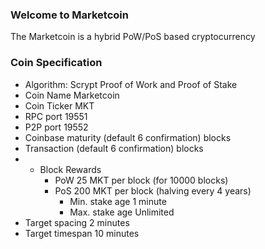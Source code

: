 ### Welcome to Marketcoin 

The Marketcoin is a hybrid PoW/PoS based cryptocurrency

### Coin Specification
* Algorithm: Scrypt Proof of Work and Proof of Stake
* Coin Name    Marketcoin
* Coin Ticker  MKT
* RPC port	19551
* P2P port	19552
* Coinbase maturity (default 6 confirmation) blocks
* Transaction (default 6 confirmation) blocks
* * Block Rewards
	* PoW   25 MKT per block (for 10000 blocks)
	* PoS   200 MKT per block (halving every 4 years)
	  *  Min. stake age   1 minute
	  *  Max. stake age   Unlimited
* Target spacing    2 minutes
* Target timespan   10 minutes



